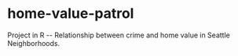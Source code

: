 # home-value-patrol
Project in R -- Relationship between crime and home value in Seattle Neighborhoods.

